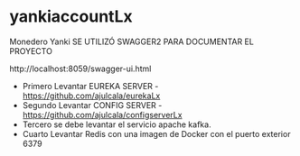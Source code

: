 # yankiaccountLx
Monedero Yanki
SE UTILIZÓ SWAGGER2 PARA DOCUMENTAR EL PROYECTO

http://localhost:8059/swagger-ui.html
- Primero Levantar EUREKA SERVER - https://github.com/ajulcala/eurekaLx
- Segundo Levantar CONFIG SERVER - https://github.com/ajulcala/configserverLx
- Tercero se debe levantar el servicio apache kafka.
- Cuarto Levantar Redis con una imagen de Docker con el puerto exterior 6379
